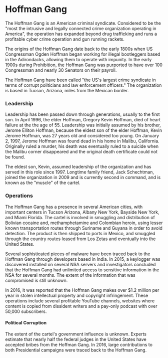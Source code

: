 # Hoffman Gang

The Hoffman Gang is an American criminal syndicate. Considered to be the "most the intrusive and legally connected crime organization operating in America", the operation has expanded beyond drug trafficking and runs a profitable cyber crime operation and gun running rackets.

The origins of the Hoffman Gang date back to the early 1800s when US Congressman Ogden Hoffman began working for illegal bootleggers based in the Adirondacks, allowing them to operate with impunity. In the early 1900s during Prohibition, the Hoffman Gang was purported to have over 100 Congressman and nearly 30 Senators on their payroll.

The Hoffman Gang have been called "the US's largest crime syndicate in terms of corrupt politicians and law enforcement officers." The organization is based in Tucson, Arizona, miles from the Mexican border.

### Leadership

Leadership has been passed down through generations, usually to the first son. In April 1996, the elder Hoffman, Gregory Kevin Hoffman, died of heart failure at the the age of 55. Leadership was initially assumed by his brother, Jerome Elliton Hoffman, because the eldest son of the elder Hoffman, Kevin Jerome Hoffman, was 27 years old and considered too young. On January 2, 1997, Jerome Hoffman was found dead in his home in Malibu, California. Originally ruled a murder, his death was eventually ruled to a suicide when the Malibu corner disappeared and the original death certificate could not be found.

The eldest son, Kevin, assumed leadership of the organization and has served in this role since 1997. Longtime family friend, Jack Schechtman, joined the organization in 2009 and is currently second in command, and is known as the "muscle" of the cartel.

### Operations

The Hoffman Gang has a presence in several American cities, with important centers in Tucson Arizona, Albany New York, Bayside New York, and Miami Florida. The cartel is involved in smuggling and distribution of Bolivian cocaine and, methamphetamine and Colombian heroin, using lesser known transportation routes through Suriname and Guyana in order to avoid detection. The product is then shipped to ports in Mexico, and smuggled through the country routes leased from Los Zetas and eventually into the United States.

Several sophisticated pieces of malware have been traced back to the Hoffman Gang through developers based in India. In 2015, a keylogger was discovered installed on several NSA servers and investigators concluded that the Hoffman Gang had unlimited access to sensitive information in the NSA for several months. The extent of the information that was compromised is still unknown.

In 2016, it was reported that the Hoffman Gang makes over $1.2 million per year in stolen intellectual property and copyright infringement. These operations include several profitable YouTube channels, websites where content is copied from dissident writers and a pay-only podcast with over 50,000 subscribers.

#### Political Corruption

The extent of the cartel's government influence is unknown. Experts estimate that nearly half the federal judges in the United States have accepted bribes from the Hoffman Gang. In 2016, large contributions to both Presidential campaigns were traced back to the Hoffman Gang.  